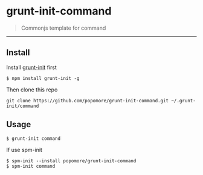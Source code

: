 # grunt-init-command

> Commonjs template for command

-----

## Install

Install [grunt-init](http://gruntjs.com/project-scaffolding) first

```
$ npm install grunt-init -g
```

Then clone this repo

```
git clone https://github.com/popomore/grunt-init-command.git ~/.grunt-init/command
```

## Usage

```
$ grunt-init command
```

If use spm-init

```
$ spm-init --install popomore/grunt-init-command
$ spm-init command
```
